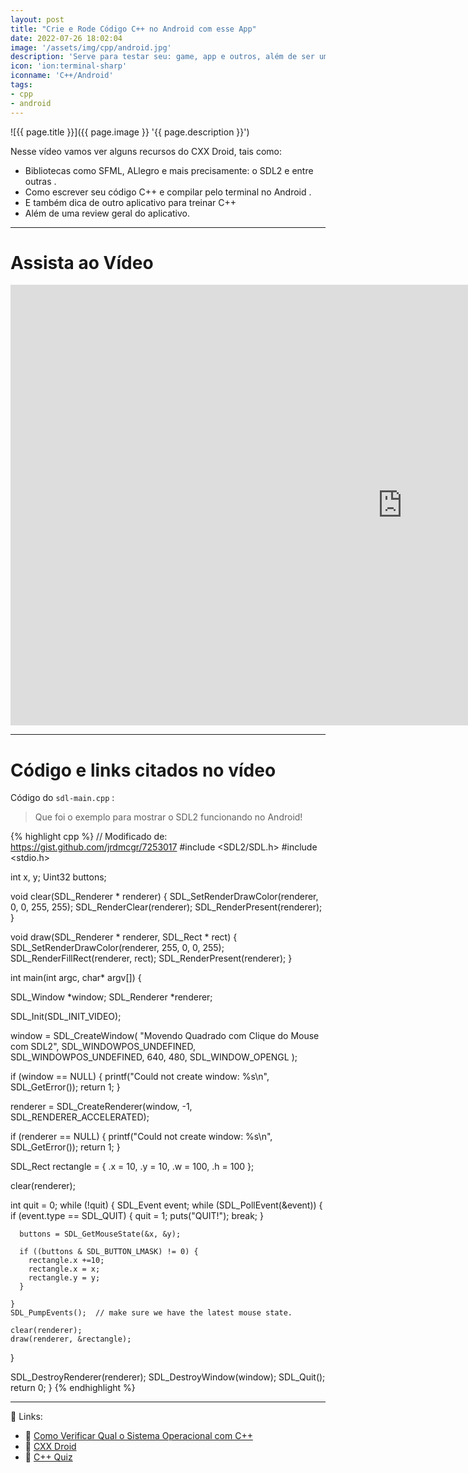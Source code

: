 ```yaml
---
layout: post
title: "Crie e Rode Código C++ no Android com esse App"
date: 2022-07-26 18:02:04
image: '/assets/img/cpp/android.jpg'
description: 'Serve para testar seu: game, app e outros, além de ser um forma de distração e treinamento .'
icon: 'ion:terminal-sharp'
iconname: 'C++/Android'
tags:
- cpp
- android
---
```


![{{ page.title }}]({{ page.image }} '{{ page.description }}')

Nesse vídeo vamos ver alguns recursos do CXX Droid, tais como:

+ Bibliotecas como SFML, ALlegro e mais precisamente: o SDL2 e entre outras .
+ Como escrever seu código C++ e compilar pelo terminal no Android .
+ E também dica de outro aplicativo para treinar C++
+ Além de uma review geral do aplicativo.

---

# Assista ao Vídeo

<iframe width="1253" height="705" src="https://www.youtube.com/embed/q0JwQJb9KjE" title="YouTube video player" frameborder="0" allow="accelerometer; autoplay; clipboard-write; encrypted-media; gyroscope; picture-in-picture" allowfullscreen></iframe>

---

# Código e links citados no vídeo

Código do `sdl-main.cpp` :
> Que foi o exemplo para mostrar o SDL2 funcionando no Android!

{% highlight cpp %}
// Modificado de: https://gist.github.com/jrdmcgr/7253017
#include <SDL2/SDL.h>
#include <stdio.h>

int x, y;
Uint32 buttons;

void clear(SDL_Renderer * renderer) {
  SDL_SetRenderDrawColor(renderer, 0, 0, 255, 255);
  SDL_RenderClear(renderer);
  SDL_RenderPresent(renderer);
}

void draw(SDL_Renderer * renderer, SDL_Rect * rect) {
  SDL_SetRenderDrawColor(renderer, 255, 0, 0, 255);
  SDL_RenderFillRect(renderer, rect);
  SDL_RenderPresent(renderer);
}

int main(int argc, char* argv[]) {

  SDL_Window *window;
  SDL_Renderer *renderer;

  SDL_Init(SDL_INIT_VIDEO);

  window = SDL_CreateWindow(
      "Movendo Quadrado com Clique do Mouse com SDL2",
      SDL_WINDOWPOS_UNDEFINED,
      SDL_WINDOWPOS_UNDEFINED,
      640,
      480,
      SDL_WINDOW_OPENGL
      );

  if (window == NULL) {
    printf("Could not create window: %s\n", SDL_GetError());
    return 1;
  }

  renderer = SDL_CreateRenderer(window, -1, SDL_RENDERER_ACCELERATED);

  if (renderer == NULL) {
    printf("Could not create window: %s\n", SDL_GetError());
    return 1;
  }

  SDL_Rect rectangle = {
    .x = 10,
    .y = 10,
    .w = 100,
    .h = 100
  };

  clear(renderer);

  int quit = 0;
  while (!quit) {
    SDL_Event event;
    while (SDL_PollEvent(&event)) {
      if (event.type == SDL_QUIT) {
        quit = 1;
        puts("QUIT!");
        break;
      }

      buttons = SDL_GetMouseState(&x, &y);

      if ((buttons & SDL_BUTTON_LMASK) != 0) {
        rectangle.x +=10;
        rectangle.x = x;
        rectangle.y = y;
      }

    }
    SDL_PumpEvents();  // make sure we have the latest mouse state.

    clear(renderer);
    draw(renderer, &rectangle);
  }

  SDL_DestroyRenderer(renderer);
  SDL_DestroyWindow(window);
  SDL_Quit();
  return 0;
}
{% endhighlight %}

---

👀 Links:
+ 🔗 [Como Verificar Qual o Sistema Operacional com C++](https://terminalroot.com.br/2022/07/como-verificar-qual-o-sistema-operacional-com-cpp.html)
+ 🔗 [CXX Droid](https://play.google.com/store/apps/details?id=ru.iiec.cxxdroid)
+ 🔗 [C++ Quiz](https://play.google.com/store/apps/details?id=com.vsklamm.cppquiz)



